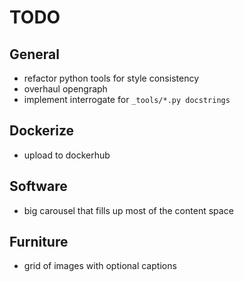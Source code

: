 # TODO

## General

- refactor python tools for style consistency
- overhaul opengraph
- implement interrogate for `_tools/*.py docstrings`

## Dockerize

- upload to dockerhub

## Software

- big carousel that fills up most of the content space

## Furniture

- grid of images with optional captions
